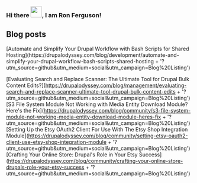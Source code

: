 ### Hi there <img src="https://raw.githubusercontent.com/MartinHeinz/MartinHeinz/master/wave.gif" width="30px">, I am Ron Ferguson!

## Blog posts
<!-- BLOG-POST-LIST:START -->[Automate and Simplify Your Drupal Workflow with Bash Scripts for Shared Hosting](https://drupalodyssey.com/blog/development/automate-and-simplify-your-drupal-workflow-bash-scripts-shared-hosting + '?utm_source=github&utm_medium=social&utm_campaign=Blog%20Listing')
[Evaluating Search and Replace Scanner: The Ultimate Tool for Drupal Bulk Content Edits?](https://drupalodyssey.com/blog/management/evaluating-search-and-replace-scanner-ultimate-tool-drupal-bulk-content-edits + '?utm_source=github&utm_medium=social&utm_campaign=Blog%20Listing')
[S3 File System Module Not Working with Media Entity Download Module? Here&#39;s the Fix](https://drupalodyssey.com/blog/community/s3-file-system-module-not-working-media-entity-download-module-heres-fix + '?utm_source=github&utm_medium=social&utm_campaign=Blog%20Listing')
[Setting Up the Etsy OAuth2 Client For Use With The Etsy Shop Integration Module](https://drupalodyssey.com/blog/community/setting-etsy-oauth2-client-use-etsy-shop-integration-module + '?utm_source=github&utm_medium=social&utm_campaign=Blog%20Listing')
[Crafting Your Online Store: Drupal&#39;s Role in Your Etsy Success](https://drupalodyssey.com/blog/community/crafting-your-online-store-drupals-role-your-etsy-success + '?utm_source=github&utm_medium=social&utm_campaign=Blog%20Listing')
<!-- BLOG-POST-LIST:END -->

<!--
[Sample link](https://drupalodyssey.com?utm_source=github&utm_medium=social&utm_campaign=Blog%20Listing)
**r0nn1ef/r0nn1ef** is a ✨ _special_ ✨ repository because its `README.md` (this file) appears on your GitHub profile.

Here are some ideas to get you started:

- 🔭 I’m currently working on ...
- 🌱 I’m currently learning ...
- 👯 I’m looking to collaborate on ...
- 🤔 I’m looking for help with ...
- 💬 Ask me about ...
- 📫 How to reach me: ...
- 😄 Pronouns: ...
- ⚡ Fun fact: ...
-->
